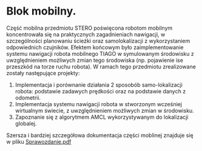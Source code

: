 # Blok mobilny.
Część mobilna przedmiotu STERO poświęcona robotom mobilnym koncentrowała się na praktycznych zagadnieniach nawigacji, w szczególności planowaniu ścieżki oraz samolokalizacji z wykorzystaniem odpowiednich czujników. Efektem końcowym było zaimplementowanie systemu nawigacji robota mobilnego TIAGO w symulowanym środowisku z uwzględnieniem możliwych zmian tego środowiska (np. pojawienie ise przeszkód na torze ruchu robota).
W ramach tego przedmiotu zrealizowane zostały następujące projekty:
1. Implementacja i porównanie działania 2 sposobób samo-lokalizacji robota: podstawie zadawych prędkości oraz na podstawie danych z odometrii.
2. Implementacja systemu nawigacji robota w stworzonym wcześniej wirtualnym świecie, z uwzględnieniem możliwych zmian w środowisku.
3. Zapoznanie się z algorytmem AMCL wykorzystywanym do lokalizacji globalej.

Szersza i bardziej szczegółowa dokumentacja części moblinej znajduje się w pliku [Sprawozdanie.pdf](Sprawozdanie.pdf)
